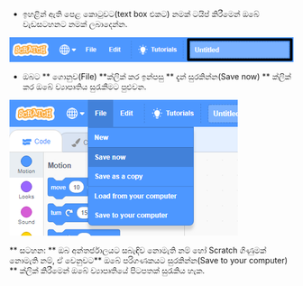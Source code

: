 + ඉහළින් ඇති පෙළ කොටුවට(text box එකට) නමක් ටයිප් කිරීමෙන් ඔබේ වැඩසටහනට නමක් ලබාදෙන්න.

![Scratch ව්‍යාපෘති නාම පෙළ කොටුව(name textbox)](images/name-annotated.png)

+ ඔබට ** ගොනුව(File) **ක්ලික් කර ඉන්පසු ** දැන් සුරකින්න(Save now) ** ක්ලික් කර ඔබේ ව්‍යාපෘතිය සුරැකීමට පුළුවන.

![තිර රුව(screenshot)](images/save.png)

** සටහන: ** ඔබ අන්තර්ජාලයට සබැඳිව නොමැති නම් හෝ Scratch ගිණුමක් නොමැති නම්, ඒ වෙනුවට** ඔබේ පරිගණකයට සුරකින්න(Save to your computer) ** ක්ලික් කිරීමෙන් ඔබේ ව්‍යාපෘතියේ පිටපතක් සුරැකිය හැක.